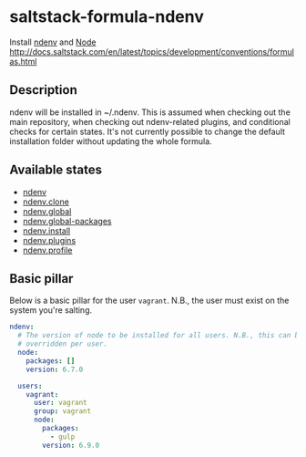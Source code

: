 # saltstack-formula-ndenv
Install [ndenv](https://github.com/riywo/ndenv) and [Node](https://nodejs.org/en/)
http://docs.saltstack.com/en/latest/topics/development/conventions/formulas.html

## Description
ndenv will be installed in ~/.ndenv. This is assumed when checking out the main
repository, when checking out ndenv-related plugins, and conditional checks for
certain states. It's not currently possible to change the default installation
folder without updating the whole formula.

## Available states

  - [ndenv](#ndenv)
  - [ndenv.clone](#ndenv.clone)
  - [ndenv.global](#ndenv.global)
  - [ndenv.global-packages](#ndenv.global-packages)
  - [ndenv.install](#ndenv.install)
  - [ndenv.plugins](#ndenv.plugins)
  - [ndenv.profile](#ndenv.profile)

## Basic pillar
Below is a basic pillar for the user `vagrant`. N.B., the user must exist on the
system you're salting.

```yaml
ndenv:
  # The version of node to be installed for all users. N.B., this can be
  # overridden per user.
  node:
    packages: []
    version: 6.7.0

  users:
    vagrant:
      user: vagrant
      group: vagrant
      node:
        packages:
          - gulp
        version: 6.9.0

```
